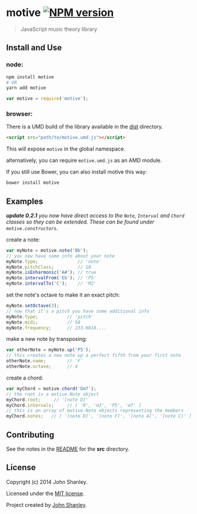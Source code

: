 # motive [![NPM version](https://badge.fury.io/js/motive.png)](http://badge.fury.io/js/motive)

> JavaScript music theory library

## Install and Use
### node:
``` bash
npm install motive
# OR
yarn add motive
```

``` javascript
var motive = require('motive');
```
### browser:

There is a UMD build of the library available in the [dist](dist) directory.
``` html
<script src="path/to/motive.umd.js"></script>
```

This will expose `motive` in the global namespace.

alternatively, you can require `motive.umd.js` as an AMD module.

If you still use Bower, you can also install motive this way:

``` bash
bower install motive
```

## Examples

_**update 0.2.1** you now have direct access to the `Note`, `Interval` and `Chord` classes so they can be extended. These can be found under `motive.constructors`._

create a note:
```javascript
var myNote = motive.note('Bb');
// you now have some info about your note
myNote.type;               // 'note'
myNote.pitchClass;         // 10
myNote.isEnharmonic('A#'); // true
myNote.intervalFrom('Eb'); // 'P5'
myNote.intervalTo('C');    // 'M2'
```

set the note's octave to make it an exact pitch:
```javascript
myNote.setOctave(3);
// now that it's a pitch you have some additional info
myNote.type;           // 'pitch'
myNote.midi;           // 58
myNote.frequency;      // 233.0818....
```

make a new note by transposing:
```javascript
var otherNote = myNote.up('P5');
// this creates a new note up a perfect fifth from your first note
otherNote.name;        // 'F'
otherNote.octave;      // 4
```

create a chord:
```javascript
var myChord = motive.chord('Dm7');
// the root is a motive.Note object
myChord.root;     // '[note D]'
myChord.intervals;     // [ 'R', 'm3', 'P5', 'm7' ]
// this is an array of motive.Note objects representing the members
myChord.notes;   // [ '[note D]', '[note F]', '[note A]', '[note C]' ]
```

## Contributing

See the notes in the [README](src/README.md) for the **src** directory.

## License
Copyright (c) 2014 John Shanley.

Licensed under the [MIT license](LICENSE-MIT).

Project created by [John Shanley](https://github.com/jshanley).
